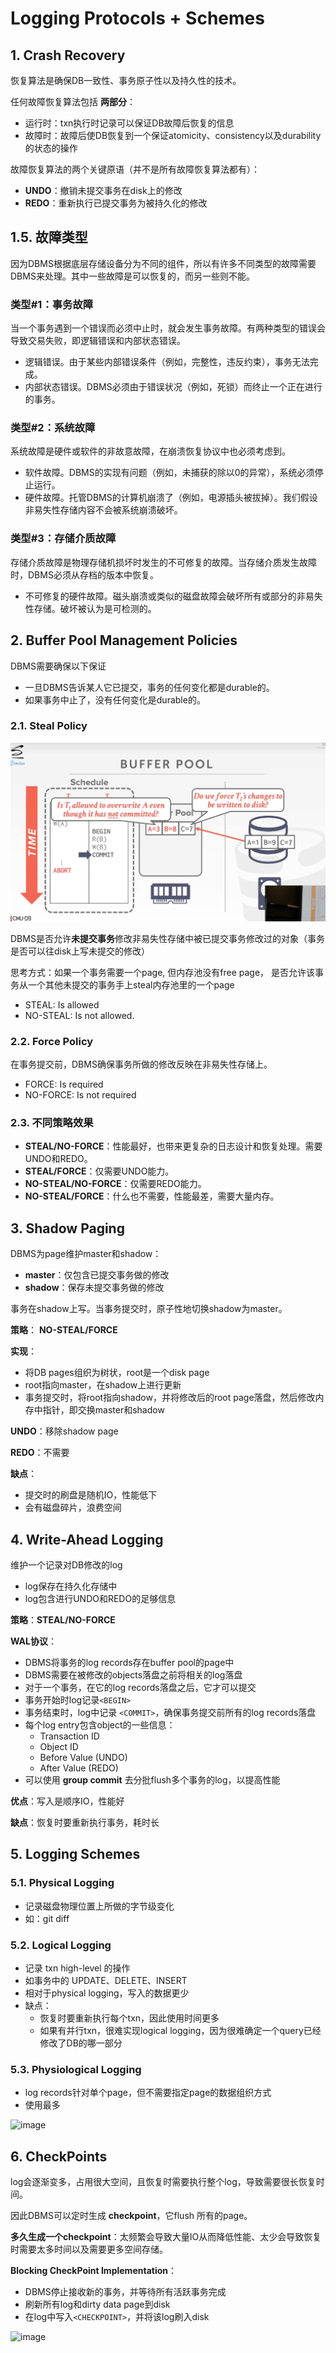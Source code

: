 # Logging Protocols + Schemes

## 1. Crash Recovery

恢复算法是确保DB一致性、事务原子性以及持久性的技术。

任何故障恢复算法包括 **两部分**：

- 运行时：txn执行时记录可以保证DB故障后恢复的信息
- 故障时：故障后使DB恢复到一个保证atomicity、consistency以及durability的状态的操作

故障恢复算法的两个关键原语（并不是所有故障恢复算法都有）：

- **UNDO**：撤销未提交事务在disk上的修改
- **REDO**：重新执行已提交事务为被持久化的修改

## 1.5. 故障类型

因为DBMS根据底层存储设备分为不同的组件，所以有许多不同类型的故障需要DBMS来处理。其中一些故障是可以恢复的，而另一些则不能。
### 类型#1：事务故障
当一个事务遇到一个错误而必须中止时，就会发生事务故障。有两种类型的错误会导致交易失败，即逻辑错误和内部状态错误。
- 逻辑错误。由于某些内部错误条件（例如，完整性，违反约束），事务无法完成。
- 内部状态错误。DBMS必须由于错误状况（例如，死锁）而终止一个正在进行的事务。

### 类型#2：系统故障

系统故障是硬件或软件的非故意故障，在崩溃恢复协议中也必须考虑到。
- 软件故障。DBMS的实现有问题（例如，未捕获的除以0的异常），系统必须停止运行。
- 硬件故障。托管DBMS的计算机崩溃了（例如，电源插头被拔掉）。我们假设非易失性存储内容不会被系统崩溃破坏。

### 类型#3：存储介质故障

存储介质故障是物理存储机损坏时发生的不可修复的故障。当存储介质发生故障时，DBMS必须从存档的版本中恢复。
- 不可修复的硬件故障。磁头崩溃或类似的磁盘故障会破坏所有或部分的非易失性存储。破坏被认为是可检测的。

## 2. Buffer Pool Management Policies

DBMS需要确保以下保证
- 一旦DBMS告诉某人它已提交，事务的任何变化都是durable的。
- 如果事务中止了，没有任何变化是durable的。

### 2.1. Steal Policy

![15-1](img/15-1.png)

DBMS是否允许**未提交事务**修改非易失性存储中被已提交事务修改过的对象（事务是否可以往disk上写未提交的修改）

思考方式：如果一个事务需要一个page, 但内存池没有free page， 是否允许该事务从一个其他未提交的事务手上steal内存池里的一个page

- STEAL: Is allowed
- NO-STEAL: Is not allowed.


### 2.2. Force Policy

在事务提交前，DBMS确保事务所做的修改反映在非易失性存储上。

- FORCE: Is required
- NO-FORCE: Is not required

### 2.3. 不同策略效果

- **STEAL/NO-FORCE**：性能最好，也带来更复杂的日志设计和恢复处理。需要UNDO和REDO。
- **STEAL/FORCE**：仅需要UNDO能力。
- **NO-STEAL/NO-FORCE**：仅需要REDO能力。
- **NO-STEAL/FORCE**：什么也不需要，性能最差，需要大量内存。

## 3. Shadow Paging

DBMS为page维护master和shadow：

- **master**：仅包含已提交事务做的修改
- **shadow**：保存未提交事务做的修改

事务在shadow上写。当事务提交时，原子性地切换shadow为master。

**策略**： **NO-STEAL/FORCE**

**实现**：

- 将DB pages组织为树状，root是一个disk page
- root指向master，在shadow上进行更新
- 事务提交时，将root指向shadow，并将修改后的root page落盘，然后修改内存中指针，即交换master和shadow

**UNDO**：移除shadow page

**REDO**：不需要

**缺点**：

- 提交时的刷盘是随机IO，性能低下
- 会有磁盘碎片，浪费空间

## 4. Write-Ahead Logging

维护一个记录对DB修改的log

- log保存在持久化存储中
- log包含进行UNDO和REDO的足够信息

**策略**：**STEAL/NO-FORCE**

**WAL协议**：

- DBMS将事务的log records存在buffer pool的page中
- DBMS需要在被修改的objects落盘之前将相关的log落盘
- 对于一个事务，在它的log records落盘之后，它才可以提交
- 事务开始时log记录`<BEGIN>` 
- 事务结束时，log中记录 `<COMMIT>`，确保事务提交前所有的log records落盘
- 每个log entry包含object的一些信息：
  - Transaction ID
  - Object ID
  - Before Value (UNDO)
  - After Value (REDO)
- 可以使用 **group commit** 去分批flush多个事务的log，以提高性能

**优点**：写入是顺序IO，性能好

**缺点**：恢复时要重新执行事务，耗时长

## 5. Logging Schemes

### 5.1. Physical Logging

- 记录磁盘物理位置上所做的字节级变化
- 如：git diff

### 5.2. Logical Logging

- 记录 txn high-level 的操作
- 如事务中的 UPDATE、DELETE、INSERT
- 相对于physical logging，写入的数据更少
- 缺点：
  - 恢复时要重新执行每个txn，因此使用时间更多
  - 如果有并行txn，很难实现logical logging，因为很难确定一个query已经修改了DB的哪一部分

### 5.3. Physiological Logging

- log records针对单个page，但不需要指定page的数据组织方式
- 使用最多

![image](https://user-images.githubusercontent.com/29897667/128632942-1518e963-ff4f-4f73-b8a5-f88b92d13f89.png)

## 6. CheckPoints

log会逐渐变多，占用很大空间，且恢复时需要执行整个log，导致需要很长恢复时间。

因此DBMS可以定时生成 **checkpoint**，它flush 所有的page。

**多久生成一个checkpoint**：太频繁会导致大量IO从而降低性能、太少会导致恢复时需要太多时间以及需要更多空间存储。

**Blocking CheckPoint Implementation**：

- DBMS停止接收新的事务，并等待所有活跃事务完成
- 刷新所有log和dirty data page到disk
- 在log中写入`<CHECKPOINT>`，并将该log刷入disk

![image](https://user-images.githubusercontent.com/29897667/128633197-c57d937b-44ff-4f73-8b00-1bf3290889e5.png)




